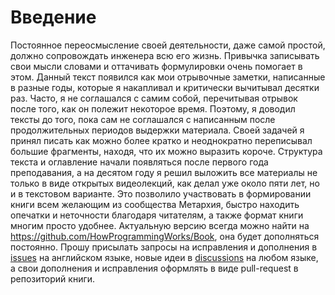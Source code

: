 # Введение

Постоянное переосмысление своей деятельности, даже самой простой, должно
сопровождать инженера всю его жизнь. Привычка записывать свои мысли словами и
оттачивать формулировки очень помогает в этом. Данный текст появился как мои
отрывочные заметки, написанные в разные годы, которые я накапливал и критически
вычитывал десятки раз. Часто, я не соглашался с самим собой, перечитывая отрывок
после того, как он полежит некоторое время. Поэтому, я доводил тексты до того,
пока сам не соглашался с написанным после продолжительных периодов выдержки
материала. Своей задачей я принял писать как можно более кратко и неоднократно
переписывал большие фрагменты, находя, что их можно выразить короче. Структура
текста и оглавление начали появляться после первого года преподавания, а на
десятом году я решил выложить все материалы не только в виде открытых
видеолекций, как делал уже около пяти лет, но и в текстовом варианте. Это позволило
участвовать в формировании книги всем желающим из сообщества Метархия, быстро
находить опечатки и неточности благодаря читателям, а также формат книги многим просто
удобнее. Актуальную версию всегда можно найти на
https://github.com/HowProgrammingWorks/Book, она будет дополняться постоянно.
Прошу присылать запросы на исправления и дополнения в
[issues](https://github.com/HowProgrammingWorks/Book/issues) на английском
языке, новые идеи в
[discussions](https://github.com/HowProgrammingWorks/Book/discussions) на любом
языке, а свои дополнения и исправления оформлять в виде pull-request в
репозиторий книги.
